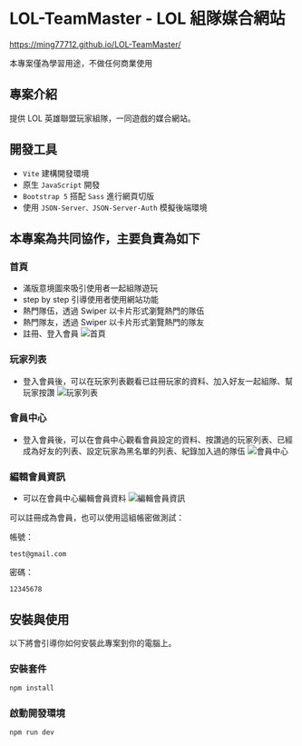 # LOL-TeamMaster - LOL 組隊媒合網站

https://ming77712.github.io/LOL-TeamMaster/

本專案僅為學習用途，不做任何商業使用

## 專案介紹

提供 LOL 英雄聯盟玩家組隊，一同遊戲的媒合網站。

## 開發工具

- `Vite` 建構開發環境
- 原生 `JavaScript` 開發
- `Bootstrap 5` 搭配 `Sass` 進行網頁切版
- 使用 `JSON-Server、JSON-Server-Auth` 模擬後端環境

## 本專案為共同協作，主要負責為如下

### 首頁

- 滿版意境圖來吸引使用者一起組隊遊玩
- step by step 引導使用者使用網站功能
- 熱門隊伍，透過 Swiper 以卡片形式瀏覽熱門的隊伍
- 熱門隊友，透過 Swiper 以卡片形式瀏覽熱門的隊友
- 註冊、登入會員
  ![首頁](https://i.imgur.com/v3527qF.png)

### 玩家列表

- 登入會員後，可以在玩家列表觀看已註冊玩家的資料、加入好友一起組隊、幫玩家按讚
  ![玩家列表](https://i.imgur.com/TzWd80M.png)

### 會員中心

- 登入會員後，可以在會員中心觀看會員設定的資料、按讚過的玩家列表、已經成為好友的列表、設定玩家為黑名單的列表、紀錄加入過的隊伍
  ![會員中心](https://i.imgur.com/ykXh9A8.png)

### 編輯會員資訊

- 可以在會員中心編輯會員資料
  ![編輯會員資訊](https://i.imgur.com/GUUGR92.png)

可以註冊成為會員，也可以使用這組帳密做測試：

帳號：

```
test@gmail.com
```

密碼：

```
12345678
```

## 安裝與使用

以下將會引導你如何安裝此專案到你的電腦上。

### 安裝套件

```bash
npm install
```

### 啟動開發環境

```bash
npm run dev
```
